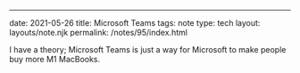 ---
date: 2021-05-26
title: Microsoft Teams
tags: note
type: tech
layout: layouts/note.njk
permalink: /notes/95/index.html

I have a theory; Microsoft Teams is just a way for Microsoft to make people buy more M1 MacBooks.